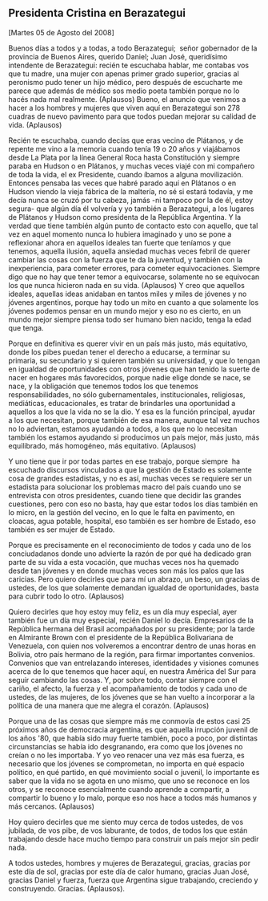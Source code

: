Presidenta Cristina en Berazategui
----------------------------------

[Martes 05 de Agosto del 2008]

Buenos días a todos y a todas, a todo Berazategui;  señor gobernador de
la provincia de Buenos Aires, querido Daniel; Juan José, queridísimo
intendente de Berazategui: recién te escuchaba hablar, me contabas vos
que tu madre, una mujer con apenas primer grado superior, gracias al
peronismo pudo tener un hijo médico, pero después de escucharte me
parece que además de médico sos medio poeta también porque no lo hacés
nada mal realmente. (Aplausos) Bueno, el anuncio que venimos a hacer a
los hombres y mujeres que viven aquí en Berazategui son 278 cuadras de
nuevo pavimento para que todos puedan mejorar su calidad de vida.
(Aplausos)

Recién te escuchaba, cuando decías que eras vecino de Plátanos, y de
repente me vino a la memoria cuando tenía 19 o 20 años y viajábamos
desde La Plata por la línea General Roca hasta Constitución y siempre
paraba en Hudson o en Plátanos, y muchas veces viajé con mi compañero de
toda la vida, el ex Presidente, cuando íbamos a alguna movilización.
Entonces pensaba las veces que habré parado aquí en Plátanos o en Hudson
viendo la vieja fábrica de la maltería, no sé si estará todavía, y me
decía nunca se cruzó por tu cabeza, jamás -ni tampoco por la de él,
estoy segura- que algún día él volvería y yo también a Berazategui, a
los lugares de Plátanos y Hudson como presidenta de la República
Argentina. Y la verdad que tiene también algún punto de contacto esto
con aquello, que tal vez en aquel momento nunca lo hubiera imaginado y
uno se pone a reflexionar ahora en aquellos ideales tan fuerte que
teníamos y que tenemos, aquella ilusión, aquella ansiedad muchas veces
febril de querer cambiar las cosas con la fuerza que te da la juventud,
y también con la inexperiencia, para cometer errores, para cometer
equivocaciones. Siempre digo que no hay que tener temor a equivocarse,
solamente no se equivocan los que nunca hicieron nada en su vida.
(Aplausos) Y creo que aquellos ideales, aquellas ideas anidaban en
tantos miles y miles de jóvenes y no jóvenes argentinos, porque hay todo
un mito en cuanto a que solamente los jóvenes podemos pensar en un mundo
mejor y eso no es cierto, en un mundo mejor siempre piensa todo ser
humano bien nacido, tenga la edad que tenga.

Porque en definitiva es querer vivir en un país más justo, más
equitativo, donde los pibes puedan tener el derecho a educarse, a
terminar su primaria, su secundario y si quieren también su universidad,
y que lo tengan en igualdad de oportunidades con otros jóvenes que han
tenido la suerte de nacer en hogares más favorecidos, porque nadie elige
donde se nace, se nace, y la obligación que tenemos todos los que
tenemos responsabilidades, no sólo gubernamentales, institucionales,
religiosas, mediáticas, educacionales, es tratar de brindarles una
oportunidad a aquellos a los que la vida no se la dio. Y esa es la
función principal, ayudar a los que necesitan, porque también de esa
manera, aunque tal vez muchos no lo adviertan, estamos ayudando a todos,
a los que no lo necesitan también los estamos ayudando si producimos un
país mejor, más justo, más equilibrado, más homogéneo, más equitativo.
(Aplausos)

Y uno tiene que ir por todas partes en ese trabajo, porque siempre  ha
escuchado discursos vinculados a que la gestión de Estado es solamente
cosa de grandes estadistas, y no es así, muchas veces se requiere ser un
estadista para solucionar los problemas macro del país cuando uno se
entrevista con otros presidentes, cuando tiene que decidir las grandes
cuestiones, pero con eso no basta, hay que estar todos los días también
en lo micro, en la gestión del vecino, en lo que le falta en pavimento,
en cloacas, agua potable, hospital, eso también es ser hombre de Estado,
eso también es ser mujer de Estado.

Porque es precisamente en el reconocimiento de todos y cada uno de los
conciudadanos donde uno advierte la razón de por qué ha dedicado gran
parte de su vida a esta vocación, que muchas veces nos ha quemado desde
tan jóvenes y en donde muchas veces son más los palos que las caricias.
Pero quiero decirles que para mí un abrazo, un beso, un gracias de
ustedes, de los que solamente demandan igualdad de oportunidades, basta
para cubrir todo lo otro. (Aplausos)

Quiero decirles que hoy estoy muy feliz, es un día muy especial, ayer
también fue un día muy especial, recién Daniel lo decía. Empresarios de
la República hermana del Brasil acompañados por su presidente; por la
tarde en Almirante Brown con el presidente de la República Bolivariana
de Venezuela, con quien nos volveremos a encontrar dentro de unas horas
en Bolivia, otro país hermano de la región, para firmar importantes
convenios. Convenios que van entrelazando intereses, identidades y
visiones comunes acerca de lo que tenemos que hacer aquí, en nuestra
América del Sur para seguir cambiando las cosas. Y, por sobre todo,
contar siempre con el cariño, el afecto, la fuerza y el acompañamiento
de todos y cada uno de ustedes, de las mujeres, de los jóvenes que se
han vuelto a incorporar a la política de una manera que me alegra el
corazón. (Aplausos)

Porque una de las cosas que siempre más me conmovía de estos casi 25
próximos años de democracia argentina, es que aquella irrupción juvenil
de los años '80, que había sido muy fuerte también, poco a poco, por
distintas circunstancias se había ido desgranando, era como que los
jóvenes no creían o no les importaba. Y yo veo renacer una vez más esa
fuerza, es necesario que los jóvenes se comprometan, no importa en qué
espacio político, en qué partido, en qué movimiento social o juvenil, lo
importante es saber que la vida no se agota en uno mismo, que uno se
reconoce en los otros, y se reconoce esencialmente cuando aprende a
compartir, a compartir lo bueno y lo malo, porque eso nos hace a todos
más humanos y más cercanos. (Aplausos)

Hoy quiero decirles que me siento muy cerca de todos ustedes, de vos
jubilada, de vos pibe, de vos laburante, de todos, de todos los que
están trabajando desde hace mucho tiempo para construir un país mejor
sin pedir nada.

A todos ustedes, hombres y mujeres de Berazategui, gracias, gracias por
este día de sol, gracias por este día de calor humano, gracias Juan
José, gracias Daniel y fuerza, fuerza que Argentina sigue trabajando,
creciendo y construyendo. Gracias. (Aplausos).
